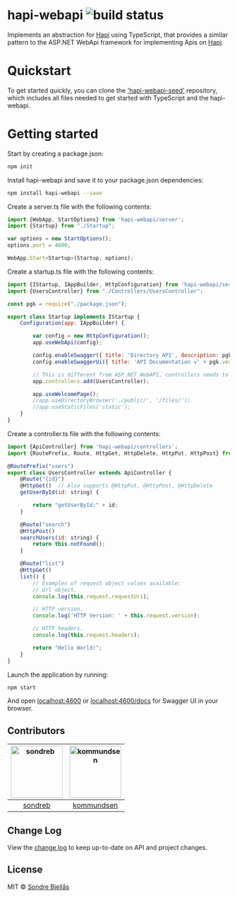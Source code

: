 # hapi-webapi ![build status](https://projects.visualstudio.com/DefaultCollection/_apis/public/build/definitions/312b44a5-2760-43de-8938-d8319566aa52/43/badge)
Implements an abstraction for [Hapi](https://github.com/hapijs/hapi) using TypeScript, that provides a 
similar pattern to the ASP.NET WebApi framework for implementing 
Apis on [Hapi](http://hapijs.com/).

# Quickstart

To get started quickly, you can clone the ['hapi-webapi-seed'](https://github.com/sondreb/hapi-webapi-seed) repository, 
which includes all files needed to get started with TypeScript and the hapi-webapi.

# Getting started

Start by creating a package.json:

```sh
npm init
```

Install hapi-webapi and save it to your package.json dependencies:

```sh
npm install hapi-webapi --save
```

Create a server.ts file with the following contents:

```js
import {WebApp, StartOptions} from 'hapi-webapi/server';
import {Startup} from "./Startup";

var options = new StartOptions();
options.port = 4600;

WebApp.Start<Startup>(Startup, options);
```

Create a startup.ts file with the following contents:

```js
import {IStartup, IAppBuilder, HttpConfiguration} from 'hapi-webapi/server';
import {UsersController} from "./Controllers/UsersController";

const pgk = require("./package.json");

export class Startup implements IStartup {
    Configuration(app: IAppBuilder) {

        var config = new HttpConfiguration();
        app.useWebApi(config);

        config.enableSwagger({ title: 'Directory API', description: pgk.description, version: pgk.version });
        config.enableSwaggerUi({ title: 'API Documentation v' + pgk.version, path: '/docs' });

        // This is different from ASP.NET WebAPI, controllers needs to manually be registered.
        app.controllers.add(UsersController);

        app.useWelcomePage();
        //app.useDirectoryBrowser('./public/', '/files/');
        //app.useStaticFiles('static');
    }
}
```

Create a controller.ts file with the following contents:

```js
import {ApiController} from 'hapi-webapi/controllers';
import {RoutePrefix, Route, HttpGet, HttpDelete, HttpPut, HttpPost} from 'hapi-webapi/routing';

@RoutePrefix("users")
export class UsersController extends ApiController {
    @Route("{id}")
    @HttpGet()  // Also supports @HttpPut, @HttpPost, @HttpDelete
    getUserById(id: string) {

        return "getUserById:" + id;
    }

    @Route("search")
    @HttpPost() 
    searchUsers(id: string) {
        return this.notFound();
    }

    @Route("list")
    @HttpGet()
    list() {
        // Examples of request object values available:
        // Url object.
        console.log(this.request.requestUri);

        // HTTP version.
        console.log('HTTP Version: ' + this.request.version);

        // HTTP headers.
        console.log(this.request.headers);

        return "Hello World!";
    }
}

```

Launch the application by running:

```sh
npm start
```

And open [localhost:4600](http://localhost:6500) or [localhost:4600/docs](http://localhost:4600/docs) for Swagger UI in your browser.

## Contributors

[<img alt="sondreb" src="https://avatars.githubusercontent.com/u/309938?v=3&s=117" width="117">](https://github.com/sondreb) |[<img alt="kommundsen" src="https://avatars.githubusercontent.com/u/423868?v=3&s=117" width="117">](https://github.com/kommundsen) |
:---: |:---: |
[sondreb](https://github.com/sondreb) |[kommundsen](https://github.com/kommundsen) |

## Change Log
    
View the [change log](CHANGELOG.md) to keep up-to-date on API and project changes.

## License
    
MIT © [Sondre Bjellås](http://sondreb.com)